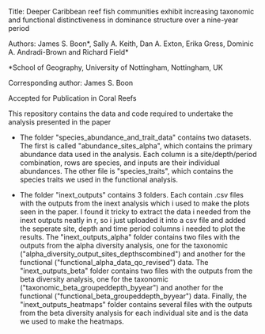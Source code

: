 Title: Deeper Caribbean reef fish communities exhibit increasing taxonomic and functional distinctiveness in dominance structure over a nine-year period

Authors: James S. Boon*, Sally A. Keith, Dan A. Exton, Erika Gress, Dominic A. Andradi-Brown and Richard Field*

*School of Geography, University of Nottingham, Nottingham, UK

Corresponding author: James S. Boon

Accepted for Publication in Coral Reefs

This repository contains the data and code required to undertake the analysis presented in the paper

* The folder "species_abundance_and_trait_data" contains two datasets. The first is called "abundance_sites_alpha", which contains the primary abundance data used in the analysis. Each column is a site/depth/period combination, rows are species, and inputs are their individual abundances. The other file is "species_traits", which contains the species traits we used in the functional analysis.

* The folder "inext_outputs" contains 3 folders. Each contain .csv files with the outputs from the inext analysis which i used to make the plots seen in the paper. I found it tricky to extract the data i needed from the inext outputs neatly in r, so i just uploaded it into a csv file and added the seperate site, depth and time period columns i needed to plot the results. The "inext_outputs_alpha" folder contains two files with the outputs from the alpha diversity analysis, one for the taxonomic ("alpha_diversity_output_sites_depthscombined") and another for the functional ("functional_alpha_data_qo_revised") data. The "inext_outputs_beta" folder contains two files with the outputs from the beta diversity analysis, one for the taxonomic ("taxonomic_beta_groupeddepth_byyear") and another for the functional ("functional_beta_groupeddepth_byyear") data. Finally, the "inext_outputs_heatmaps" folder contains several files with the outputs from the beta diversity analysis for each individual site and is the data we used to make the heatmaps. 
